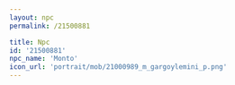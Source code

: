 ```yaml
---
layout: npc
permalink: /21500881

title: Npc
id: '21500881'
npc_name: 'Monto'
icon_url: 'portrait/mob/21000989_m_gargoylemini_p.png'
---
```

